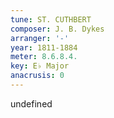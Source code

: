 ```yaml
---
tune: ST. CUTHBERT
composer: J. B. Dykes
arranger: '-'
year: 1811-1884
meter: 8.6.8.4.
key: E♭ Major
anacrusis: 0
---
```

undefined